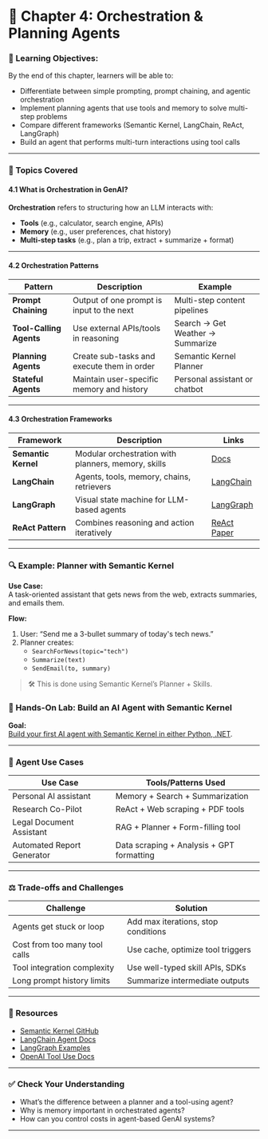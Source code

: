 # 🧩 **Chapter 4: Orchestration & Planning Agents**

### 🎯 Learning Objectives:
By the end of this chapter, learners will be able to:
- Differentiate between simple prompting, prompt chaining, and agentic orchestration
- Implement planning agents that use tools and memory to solve multi-step problems
- Compare different frameworks (Semantic Kernel, LangChain, ReAct, LangGraph)
- Build an agent that performs multi-turn interactions using tool calls

---

### 📌 Topics Covered

#### 4.1 What is Orchestration in GenAI?

**Orchestration** refers to structuring how an LLM interacts with:
- **Tools** (e.g., calculator, search engine, APIs)
- **Memory** (e.g., user preferences, chat history)
- **Multi-step tasks** (e.g., plan a trip, extract + summarize + format)

---

#### 4.2 Orchestration Patterns

| Pattern                  | Description                                                         | Example                          |
|--------------------------|---------------------------------------------------------------------|----------------------------------|
| **Prompt Chaining**      | Output of one prompt is input to the next                          | Multi-step content pipelines     |
| **Tool-Calling Agents**  | Use external APIs/tools in reasoning                               | Search → Get Weather → Summarize |
| **Planning Agents**      | Create sub-tasks and execute them in order                         | Semantic Kernel Planner          |
| **Stateful Agents**      | Maintain user-specific memory and history                          | Personal assistant or chatbot    |

---

#### 4.3 Orchestration Frameworks

| Framework         | Description                                                              | Links |
|------------------|--------------------------------------------------------------------------|-------|
| **Semantic Kernel** | Modular orchestration with planners, memory, skills                    | [Docs](https://learn.microsoft.com/en-us/semantic-kernel/) |
| **LangChain**        | Agents, tools, memory, chains, retrievers                             | [LangChain](https://docs.langchain.com/) |
| **LangGraph**        | Visual state machine for LLM-based agents                             | [LangGraph](https://www.langgraph.dev/) |
| **ReAct Pattern**    | Combines reasoning and action iteratively                             | [ReAct Paper](https://arxiv.org/abs/2210.03629) |

---

### 🔍 Example: Planner with Semantic Kernel

**Use Case:**  
A task-oriented assistant that gets news from the web, extracts summaries, and emails them.

**Flow:**
1. User: “Send me a 3-bullet summary of today's tech news.”
2. Planner creates:
   - `SearchForNews(topic="tech")`
   - `Summarize(text)`
   - `SendEmail(to, summary)`

> 🛠️ This is done using Semantic Kernel’s Planner + Skills.

### 🧪 Hands-On Lab: Build an AI Agent with Semantic Kernel

**Goal:**  
[Build your first AI agent with Semantic Kernel in either Python, .NET](https://learn.microsoft.com/en-us/semantic-kernel/get-started/quick-start-guide?pivots=programming-language-python).

---

### 🧠 Agent Use Cases

| Use Case                       | Tools/Patterns Used                      |
|--------------------------------|------------------------------------------|
| Personal AI assistant          | Memory + Search + Summarization          |
| Research Co-Pilot              | ReAct + Web scraping + PDF tools         |
| Legal Document Assistant       | RAG + Planner + Form-filling tool        |
| Automated Report Generator     | Data scraping + Analysis + GPT formatting|

---

### ⚖️ Trade-offs and Challenges

| Challenge                      | Solution                                |
|-------------------------------|-----------------------------------------|
| Agents get stuck or loop      | Add max iterations, stop conditions     |
| Cost from too many tool calls | Use cache, optimize tool triggers       |
| Tool integration complexity   | Use well-typed skill APIs, SDKs         |
| Long prompt history limits    | Summarize intermediate outputs          |

---

### 📘 Resources
- [Semantic Kernel GitHub](https://github.com/microsoft/semantic-kernel)
- [LangChain Agent Docs](https://python.langchain.com/docs/modules/agents/)
- [LangGraph Examples](https://docs.langgraph.dev/)
- [OpenAI Tool Use Docs](https://platform.openai.com/docs/guides/function-calling)

---

### ✅ Check Your Understanding

- What’s the difference between a planner and a tool-using agent?
- Why is memory important in orchestrated agents?
- How can you control costs in agent-based GenAI systems?

---